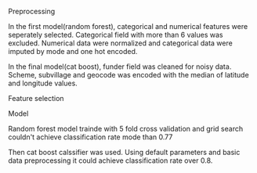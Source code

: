 Preprocessing

In the first model(random forest), categorical and numerical features were seperately selected. 
Categorical field with more than 6 values was excluded. Numerical data were normalized and categorical data were imputed by mode and one hot encoded.

In the final model(cat boost), funder field was cleaned for noisy data. Scheme, subvillage and geocode was encoded with the median of latitude and longitude values.


Feature selection


Model

Random forest model trainde with 5 fold cross validation and grid search couldn't achieve classification rate mode than 0.77

Then cat boost calssifier was used. Using default parameters and basic data preprocessing it could achieve classification rate over 0.8.
